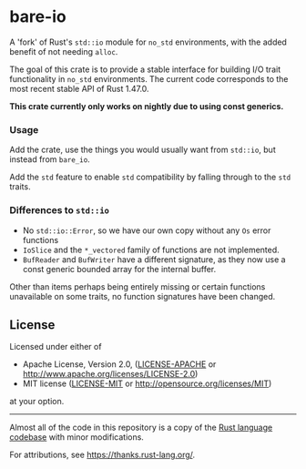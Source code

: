 # bare-io

A 'fork' of Rust's `std::io` module for `no_std` environments, with the added benefit of not needing `alloc`.

The goal of this crate is to provide a stable interface for building I/O trait functionality in
`no_std` environments. The current code corresponds to the most recent stable API of Rust 1.47.0.

**This crate currently only works on nightly due to using const generics.**

### Usage

Add the crate, use the things you would usually want from `std::io`, but instead from `bare_io`.

Add the `std` feature to enable `std` compatibility by falling through to the `std` traits.

### Differences to `std::io`

- No `std::io::Error`, so we have our own copy without any `Os` error functions
- `IoSlice` and the `*_vectored` family of functions are not implemented.
- `BufReader` and `BufWriter` have a different signature, as they now use a const generic bounded array for the internal buffer.

Other than items perhaps being entirely missing or certain functions unavailable on some traits, no function signatures have been changed.

## License

Licensed under either of

* Apache License, Version 2.0, ([LICENSE-APACHE](LICENSE-APACHE) or http://www.apache.org/licenses/LICENSE-2.0)
* MIT license ([LICENSE-MIT](LICENSE-MIT) or http://opensource.org/licenses/MIT)

at your option.

---

Almost all of the code in this repository is a copy of the [Rust language codebase](https://github.com/rust-lang/rust) with minor modifications.

For attributions, see https://thanks.rust-lang.org/.